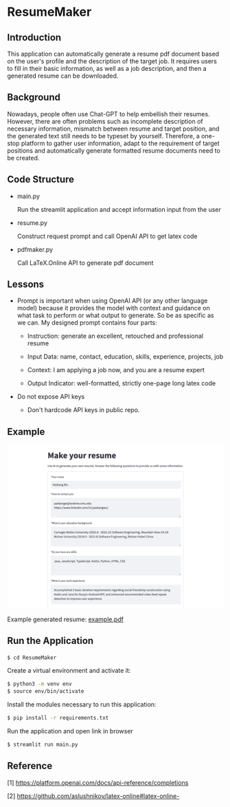 # ResumeMaker

## Introduction

This application can automatically generate a resume pdf document based on the user's profile and the description of the target job. It requires users to fill in their basic information, as well as a job description, and then a generated resume can be downloaded.

## Background

Nowadays, people often use Chat-GPT to help embellish their resumes. However, there are often problems such as incomplete description of necessary information, mismatch between resume and target position, and the generated text still needs to be typeset by yourself. Therefore, a one-stop platform to gather user information, adapt to the requirement of target positions and automatically generate formatted resume documents need to be created.

## Code Structure

- main.py
  
    Run the streamlit application and accept information input from the user

- resume.py

    Construct request prompt and call OpenAI API to get latex code

- pdfmaker.py
    
    Call LaTeX.Online API to generate pdf document

## Lessons

- Prompt is important when using OpenAI API (or any other language model) because it provides the model with context and guidance on what task to perform or what output to generate. So be as specific as we can. My designed prompt contains four parts:

  - Instruction: generate an excellent, retouched and professional resume

  - Input Data: name, contact, education, skills, experience, projects, job

  - Context: I am applying a job now, and you are a resume expert

  - Output Indicator: well-formatted, strictly one-page long latex code
  

- Do not expose API keys

  - Don't hardcode API keys in public repo.


## Example

![img.png](img.png)

Example generated resume:
[example.pdf](example.pdf)



## Run the Application

```bash
$ cd ResumeMaker
```

Create a virtual environment and activate it:

```bash
$ python3 -m venv env
$ source env/bin/activate
```

Install the modules necessary to run this application:
```bash
$ pip install -r requirements.txt
```

Run the application and open link in browser
```bash
$ streamlit run main.py
```


## Reference

[1] https://platform.openai.com/docs/api-reference/completions

[2] https://github.com/aslushnikov/latex-online#latex-online-